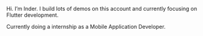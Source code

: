 Hi. I’m Inder. I build lots of demos on this account and currently focusing on Flutter development. 

Currently doing a internship as a Mobile Application Developer. 

